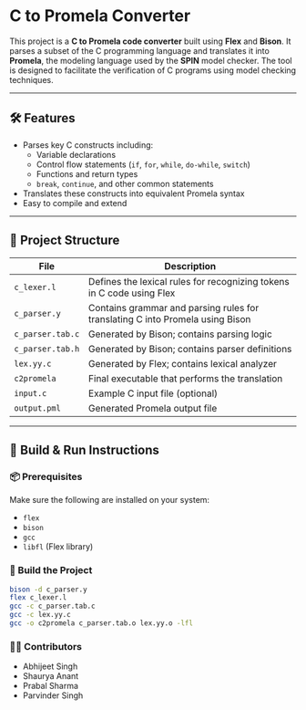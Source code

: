 # C to Promela Converter

This project is a **C to Promela code converter** built using **Flex** and **Bison**. It parses a subset of the C programming language and translates it into **Promela**, the modeling language used by the **SPIN** model checker. The tool is designed to facilitate the verification of C programs using model checking techniques.

---

## 🛠️ Features

- Parses key C constructs including:
  - Variable declarations
  - Control flow statements (`if`, `for`, `while`, `do-while`, `switch`)
  - Functions and return types
  - `break`, `continue`, and other common statements
- Translates these constructs into equivalent Promela syntax
- Easy to compile and extend

---

## 📁 Project Structure

| File                | Description                                                        |
|---------------------|--------------------------------------------------------------------|
| `c_lexer.l`         | Defines the lexical rules for recognizing tokens in C code using Flex |
| `c_parser.y`        | Contains grammar and parsing rules for translating C into Promela using Bison |
| `c_parser.tab.c`    | Generated by Bison; contains parsing logic                         |
| `c_parser.tab.h`    | Generated by Bison; contains parser definitions                    |
| `lex.yy.c`          | Generated by Flex; contains lexical analyzer                       |
| `c2promela`         | Final executable that performs the translation                     |
| `input.c`           | Example C input file (optional)                                    |
| `output.pml`        | Generated Promela output file                                      |

---

## 🧪 Build & Run Instructions

### 📦 Prerequisites

Make sure the following are installed on your system:

- `flex`
- `bison`
- `gcc`
- `libfl` (Flex library)

### 🧱 Build the Project

```bash
bison -d c_parser.y
flex c_lexer.l
gcc -c c_parser.tab.c
gcc -c lex.yy.c
gcc -o c2promela c_parser.tab.o lex.yy.o -lfl
```

### 👨‍💻 Contributors

- Abhijeet Singh  
- Shaurya Anant  
- Prabal Sharma  
- Parvinder Singh

